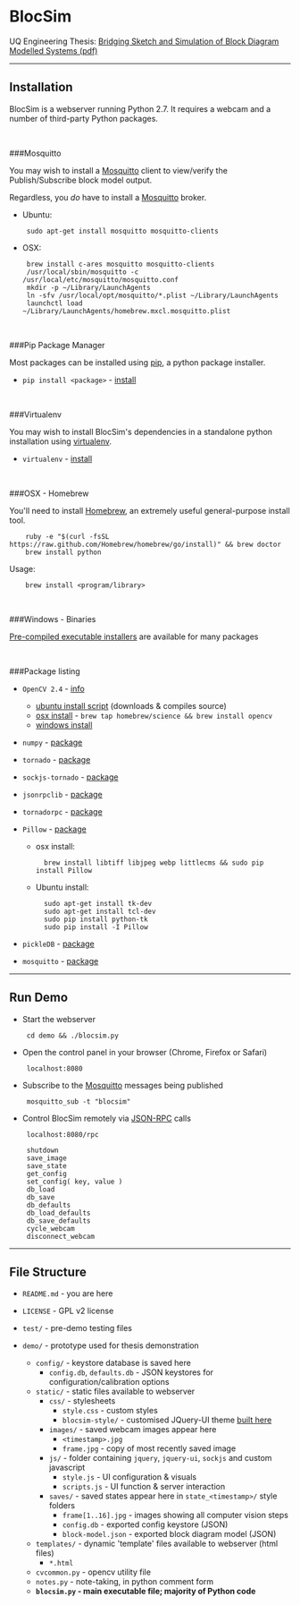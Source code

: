 BlocSim
=======

UQ Engineering Thesis: [Bridging Sketch and Simulation of Block Diagram Modelled Systems (pdf)](https://dl.dropboxusercontent.com/u/39512614/github/blocsim/blocsim.pdf)

----

Installation
------------

BlocSim is a webserver running Python 2.7. It requires a webcam and a number of third-party Python packages.

<br/>

###Mosquitto

You may wish to install a [Mosquitto](http://mosquitto.org) client to view/verify the Publish/Subscribe block model output.

Regardless, you *do* have to install a [Mosquitto](http://mosquitto.org) broker.

 - Ubuntu:

        sudo apt-get install mosquitto mosquitto-clients

 - OSX:

        brew install c-ares mosquitto mosquitto-clients
        /usr/local/sbin/mosquitto -c /usr/local/etc/mosquitto/mosquitto.conf
        mkdir -p ~/Library/LaunchAgents
        ln -sfv /usr/local/opt/mosquitto/*.plist ~/Library/LaunchAgents
        launchctl load ~/Library/LaunchAgents/homebrew.mxcl.mosquitto.plist

<br/>

###Pip Package Manager

Most packages can be installed using [pip](http://pip.readthedocs.org/en/latest/quickstart.html), a python package installer.

 - `pip install <package>` - [install](http://pip.readthedocs.org/en/latest/installing.html)

<br/>

###Virtualenv

You may wish to install BlocSim's dependencies in a standalone python installation using [virtualenv](http://virtualenv.readthedocs.org/en/latest/virtualenv.html).

 - `virtualenv` - [install](http://www.pythonforbeginners.com/basics/how-to-use-python-virtualenv)

<br/>

###OSX - Homebrew

You'll need to install [Homebrew](http://brew.sh), an extremely useful general-purpose install tool.

        ruby -e "$(curl -fsSL https://raw.github.com/Homebrew/homebrew/go/install)" && brew doctor
        brew install python

Usage:

        brew install <program/library>

<br/>

###Windows - Binaries

[Pre-compiled executable installers](http://www.lfd.uci.edu/~gohlke/pythonlibs/) are available for many packages

<br/>

###Package listing

- `OpenCV 2.4` - [info](http://opencv.org/)

    - [ubuntu install script](https://help.ubuntu.com/community/OpenCV) (downloads & compiles source)
    - [osx install](http://www.jeffreythompson.org/blog/2013/08/22/update-installing-opencv-on-mac-mountain-lion/) - `brew tap homebrew/science && brew install opencv`
    - [windows install](http://www.lfd.uci.edu/~gohlke/pythonlibs/#opencv)

- `numpy` - [package](http://www.numpy.org/)

- `tornado` - [package](http://www.tornadoweb.org/en/stable/#installation)

- `sockjs-tornado`  - [package](https://github.com/joshmarshall/tornadorpc)

- `jsonrpclib` - [package](https://github.com/joshmarshall/jsonrpclib/)

- `tornadorpc` - [package](https://github.com/joshmarshall/tornadorpc)

- `Pillow` - [package](https://github.com/python-pillow/Pillow)

    - osx install:

            brew install libtiff libjpeg webp littlecms && sudo pip install Pillow

    - Ubuntu install:

            sudo apt-get install tk-dev
            sudo apt-get install tcl-dev
            sudo pip install python-tk
            sudo pip install -I Pillow

- `pickleDB` - [package](https://pythonhosted.org/pickleDB/)

- `mosquitto` - [package](http://mosquitto.org/documentation/python/)

----

Run Demo
--------

 - Start the webserver

        cd demo && ./blocsim.py

 - Open the control panel in your browser (Chrome, Firefox or Safari)

        localhost:8080

 - Subscribe to the [Mosquitto](http://mosquitto.org) messages being published

        mosquitto_sub -t "blocsim"

 - Control BlocSim remotely via [JSON-RPC](http://en.wikipedia.org/wiki/JSON-RPC) calls

        localhost:8080/rpc

        shutdown
        save_image
        save_state
        get_config
        set_config( key, value )
        db_load
        db_save
        db_defaults
        db_load_defaults
        db_save_defaults
        cycle_webcam
        disconnect_webcam

----

File Structure
--------------

 - `README.md` - you are here

 - `LICENSE` - GPL v2 license

 - `test/` - pre-demo testing files

 - `demo/` - prototype used for thesis demonstration
    - `config/` - keystore database is saved here
        - `config.db`, `defaults.db` - JSON keystores for configuration/calibration options
    - `static/` - static files available to webserver
        - `css/` - stylesheets
            - `style.css` - custom styles
            - `blocsim-style/` - customised JQuery-UI theme [built here](http://jqueryui.com/download/)
        - `images/` - saved webcam images appear here
            - `<timestamp>.jpg`
            - `frame.jpg` - copy of most recently saved image
        - `js/` - folder containing `jquery`, `jquery-ui`, `sockjs` and custom javascript
            - `style.js` - UI configuration & visuals
            - `scripts.js` - UI function & server interaction
        - `saves/` - saved states appear here in `state_<timestamp>/` style folders
            - `frame[1..16].jpg` - images showing all computer vision steps
            - `config.db` - exported config keystore (JSON)
            - `block-model.json` - exported block diagram model (JSON)
    - `templates/` - dynamic 'template' files available to webserver (html files)
        - `*.html`
    - `cvcommon.py` - opencv utility file
    - `notes.py` - note-taking, in python comment form
    - **`blocsim.py` - main executable file; majority of Python code**


